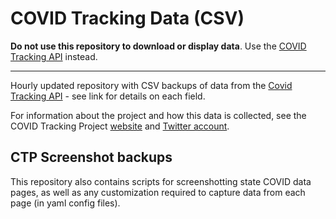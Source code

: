 # COVID Tracking Data (CSV)

**Do not use this repository to download or display data**. Use the [COVID Tracking API](https://covidtracking.com/api) instead.

---

Hourly updated repository with CSV backups of data from the [Covid Tracking API](https://covidtracking.com/api) - see link for details on each field.

For information about the project and how this data is collected, see the COVID Tracking Project [website](https://www.covidtracking.com) and [Twitter account](https://twitter.com/COVID19Tracking).

## CTP Screenshot backups

This repository also contains scripts for screenshotting state COVID data pages, as well as any customization required to capture data from each page (in yaml config files).
